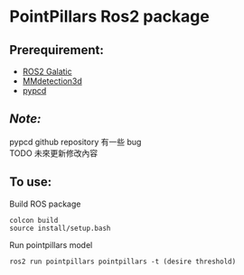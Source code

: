 # PointPillars Ros2 package

## Prerequirement:  
- [ROS2 Galatic](https://docs.ros.org/en/galactic/Installation/Ubuntu-Install-Debians.html)  
- [MMdetection3d](https://github.com/open-mmlab/mmdetection3d)  
- [pypcd](https://github.com/dimatura/pypcd)  
## ***Note:***  
pypcd github repository 有一些 bug  
TODO 未來更新修改內容  
## To use:
Build ROS package  
```
colcon build
source install/setup.bash
```
Run pointpillars model
```
ros2 run pointpillars pointpillars -t (desire threshold)
```
